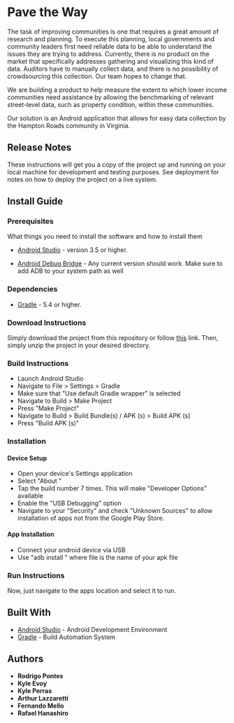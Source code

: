# Pave the Way

The task of improving communities is one that requires a great amount of research and planning. To execute this planning, local governments and community leaders first need reliable data to be able to understand the issues they are trying to address. Currently, there is no product on the market that specifically addresses gathering and visualizing this kind of data. Auditors have to manually collect data, and there is no possibility of crowdsourcing this collection. Our team hopes to change that. 

We are building a product to help measure the extent to which lower income communities need assistance by allowing the benchmarking of relevant street-level data, such as property condition, within these communities.

Our solution is an Android application that allows for easy data collection by the Hampton Roads community in Virginia.


## Release Notes

These instructions will get you a copy of the project up and running on your local machine for development and testing purposes. See deployment for notes on how to deploy the project on a live system.

## Install Guide

### Prerequisites

What things you need to install the software and how to install them

* [Android Studio](https://developer.android.com/studio?gclid=Cj0KCQiAq97uBRCwARIsADTziyZEZ2PZB4OKuq5xM_3KZ0mIHQL_-N79WouMa_swFTMs8o5ecp386bcaAlEPEALw_wcB) - version 3.5 or higher.

* [Android Debug Bridge](https://developer.android.com/studio/releases/platform-tools.html) - Any current version should work. Make sure to add ADB to your system path as well


### Dependencies

* [Gradle](https://gradle.org/) - 5.4 or higher.

### Download Instructions

Simply download the project from this repository or follow [this](https://github.com/k3boys/Junior-Design-Project/archive/master.zip) link. Then, simply unzip the project in your desired directory.

### Build Instructions

* Launch Android Studio
* Navigate to File > Settings > Gradle
* Make sure that "Use default Gradle wrapper" is selected
* Navigate to Build > Make Project
* Press "Make Project"
* Navigate to Build > Build Bundle(s) / APK (s) > Build APK (s)
* Press "Build APK (s)"

### Installation

#### Device Setup

* Open your device's Settings application
* Select "About <device>"
* Tap the build number 7 times. This will make "Developer Options" available
* Enable the "USB Debugging" option
* Navigate to your "Security" and check "Unknown Sources" to allow installation of apps not from the Google Play Store.

#### App Installation

* Connect your android device via USB
* Use "adb install <file>" where file is the name of your apk file

### Run Instructions

Now, just navigate to the apps location and select it to run.

## Built With

* [Android Studio](https://developer.android.com/studio?gclid=Cj0KCQiAq97uBRCwARIsADTziyZEZ2PZB4OKuq5xM_3KZ0mIHQL_-N79WouMa_swFTMs8o5ecp386bcaAlEPEALw_wcB) - Android Development Environment
* [Gradle](https://gradle.org/) - Build Automation System

## Authors

* **Rodrigo Pontes**
* **Kyle Evoy**
* **Kyle Perras**
* **Arthur Lazzaretti**
* **Fernando Mello**
* **Rafael Hanashiro**
